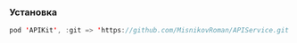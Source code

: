 ### Установка

```swift
pod 'APIKit', :git => 'https://github.com/MisnikovRoman/APIService.git'
```
